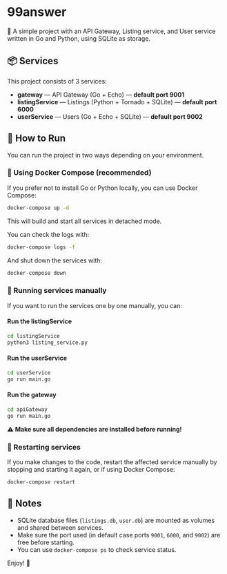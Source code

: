 # 99answer

📝 A simple project with an API Gateway, Listing service, and User service written in Go and Python, using SQLite as storage.

## 📦 Services

This project consists of 3 services:

- **gateway** — API Gateway (Go + Echo) — **default port 9001**
- **listingService** — Listings (Python + Tornado + SQLite) — **default port 6000**
- **userService** — Users (Go + Echo + SQLite) — **default port 9002**

## 🚀 How to Run

You can run the project in two ways depending on your environment.

### 🐳 Using Docker Compose (recommended)

If you prefer not to install Go or Python locally, you can use Docker Compose:

```bash
docker-compose up -d
```

This will build and start all services in detached mode.  

You can check the logs with:

```bash
docker-compose logs -f
```

And shut down the services with:

```bash
docker-compose down
```

### 🧪 Running services manually
If you want to run the services one by one manually, you can:

#### Run the **listingService** 
```bash
cd listingService
python3 listing_service.py
```

#### Run the **userService**
```bash
cd userService
go run main.go
```

#### Run the **gateway**
```bash
cd apiGateway
go run main.go
```

⚠️ **Make sure all dependencies are installed before running!**

### 🔄 Restarting services
If you make changes to the code, restart the affected service manually by stopping and starting it again, or if using Docker Compose:

```bash
docker-compose restart
```

## 📂 Notes

- SQLite database files (`listings.db`, `user.db`) are mounted as volumes and shared between services.
- Make sure the port used (in default case ports `9001`, `6000`, and `9002`) are free before starting.
- You can use `docker-compose ps` to check service status.

Enjoy! 🚀
